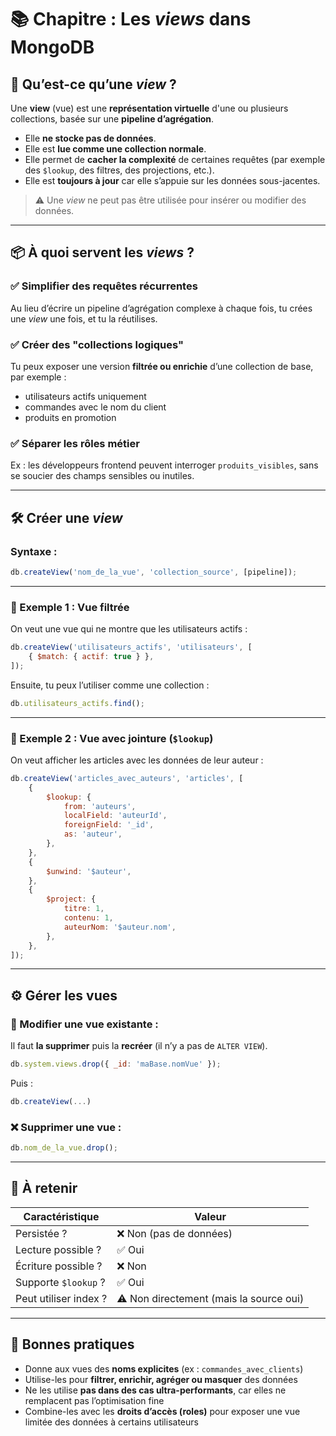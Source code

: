 # 📚 Chapitre : Les _views_ dans MongoDB

## 🧠 Qu’est-ce qu’une _view_ ?

Une **view** (vue) est une **représentation virtuelle** d'une ou plusieurs collections, basée sur une **pipeline d’agrégation**.

-   Elle **ne stocke pas de données**.
-   Elle est **lue comme une collection normale**.
-   Elle permet de **cacher la complexité** de certaines requêtes (par exemple des `$lookup`, des filtres, des projections, etc.).
-   Elle est **toujours à jour** car elle s’appuie sur les données sous-jacentes.

> ⚠️ Une _view_ ne peut pas être utilisée pour insérer ou modifier des données.

---

## 📦 À quoi servent les _views_ ?

### ✅ Simplifier des requêtes récurrentes

Au lieu d’écrire un pipeline d’agrégation complexe à chaque fois, tu crées une _view_ une fois, et tu la réutilises.

### ✅ Créer des "collections logiques"

Tu peux exposer une version **filtrée ou enrichie** d’une collection de base, par exemple :

-   utilisateurs actifs uniquement
-   commandes avec le nom du client
-   produits en promotion

### ✅ Séparer les rôles métier

Ex : les développeurs frontend peuvent interroger `produits_visibles`, sans se soucier des champs sensibles ou inutiles.

---

## 🛠️ Créer une _view_

### Syntaxe :

```javascript
db.createView('nom_de_la_vue', 'collection_source', [pipeline]);
```

---

### 📌 Exemple 1 : Vue filtrée

On veut une vue qui ne montre que les utilisateurs actifs :

```javascript
db.createView('utilisateurs_actifs', 'utilisateurs', [
	{ $match: { actif: true } },
]);
```

Ensuite, tu peux l’utiliser comme une collection :

```javascript
db.utilisateurs_actifs.find();
```

---

### 📌 Exemple 2 : Vue avec jointure (`$lookup`)

On veut afficher les articles avec les données de leur auteur :

```javascript
db.createView('articles_avec_auteurs', 'articles', [
	{
		$lookup: {
			from: 'auteurs',
			localField: 'auteurId',
			foreignField: '_id',
			as: 'auteur',
		},
	},
	{
		$unwind: '$auteur',
	},
	{
		$project: {
			titre: 1,
			contenu: 1,
			auteurNom: '$auteur.nom',
		},
	},
]);
```

---

## ⚙️ Gérer les vues

### 🔄 Modifier une vue existante :

Il faut **la supprimer** puis la **recréer** (il n’y a pas de `ALTER VIEW`).

```javascript
db.system.views.drop({ _id: 'maBase.nomVue' });
```

Puis :

```javascript
db.createView(...)
```

### ❌ Supprimer une vue :

```javascript
db.nom_de_la_vue.drop();
```

---

## 🧠 À retenir

| Caractéristique       | Valeur                                  |
| --------------------- | --------------------------------------- |
| Persistée ?           | ❌ Non (pas de données)                 |
| Lecture possible ?    | ✅ Oui                                  |
| Écriture possible ?   | ❌ Non                                  |
| Supporte `$lookup` ?  | ✅ Oui                                  |
| Peut utiliser index ? | ⚠️ Non directement (mais la source oui) |

---

## 🧪 Bonnes pratiques

-   Donne aux vues des **noms explicites** (ex : `commandes_avec_clients`)
-   Utilise-les pour **filtrer, enrichir, agréger ou masquer** des données
-   Ne les utilise **pas dans des cas ultra-performants**, car elles ne remplacent pas l’optimisation fine
-   Combine-les avec les **droits d’accès (roles)** pour exposer une vue limitée des données à certains utilisateurs
